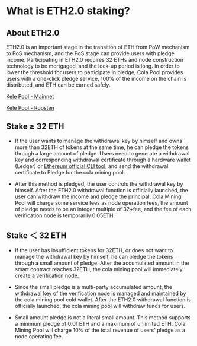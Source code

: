 # What is ETH2.0 staking?

## About ETH2.0

ETH2.0 is an important stage in the transition of ETH from PoW mechanism to PoS mechanism, and the PoS stage can provide users with pledge income. Participating in ETH2.0 requires 32 ETHs and node construction technology to be mortgaged, and the lock-up period is long. In order to lower the threshold for users to participate in pledge, Cola Pool provides users with a one-click pledge service, 100% of the income on the chain is distributed, and ETH can be earned safely.

[Kele Pool - Mainnet](https://kelepool.com/pos/eth/mining)

[Kele Pool - Ropsten](https://test-www.kelepool.com/pos/eth/mining)

## Stake ≥ 32 ETH

- If the user wants to manage the withdrawal key by himself and owns more than 32ETH of tokens at the same time, he can pledge the tokens through a large amount of pledge. Users need to generate a withdrawal key and corresponding withdrawal certificate through a hardware wallet (Ledger) or [Ethereum official CLI tool](https://github.com/ethereum/staking-deposit-cli), and send the withdrawal certificate to Pledge for the cola mining pool.

- After this method is pledged, the user controls the withdrawal key by himself. After the ETH2.0 withdrawal function is officially launched, the user can withdraw the income and pledge the principal. Cola Mining Pool will charge some service fees as node operation fees, the amount of pledge needs to be an integer multiple of 32+fee, and the fee of each verification node is temporarily 0.05ETH.

## Stake ＜ 32 ETH

- If the user has insufficient tokens for 32ETH, or does not want to manage the withdrawal key by himself, he can pledge the tokens through a small amount of pledge. After the accumulated amount in the smart contract reaches 32ETH, the cola mining pool will immediately create a verification node.

- Since the small pledge is a multi-party accumulated amount, the withdrawal key of the verification node is managed and maintained by the cola mining pool cold wallet. After the ETH2.0 withdrawal function is officially launched, the cola mining pool will withdraw funds for users.

- Small amount pledge is not a literal small amount. This method supports a minimum pledge of 0.01 ETH and a maximum of unlimited ETH. Cola Mining Pool will charge 10% of the total revenue of users' pledge as a node operating fee.